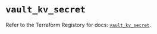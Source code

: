 # `vault_kv_secret`

Refer to the Terraform Registory for docs: [`vault_kv_secret`](https://registry.terraform.io/providers/hashicorp/vault/3.17.0/docs/resources/kv_secret).
